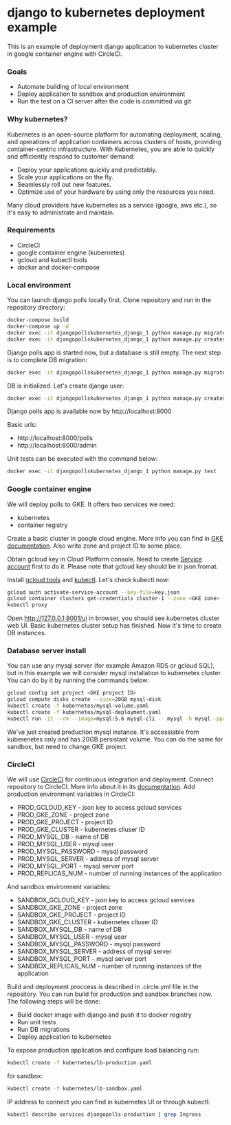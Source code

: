 # django to kubernetes deployment example

This is an example of deployment django application to kubernetes cluster in google container engine with CircleCI.

### Goals

* Automate building of local environment 
* Deploy application to sandbox and production environment
* Run the test on a CI server after the code is committed via git

### Why kubernetes?

Kubernetes is an open-source platform for automating deployment, scaling, and operations of application containers across clusters of hosts, providing container-centric infrastructure. With Kubernetes, you are able to quickly and efficiently respond to customer demand:

* Deploy your applications quickly and predictably.
* Scale your applications on the fly.
* Seamlessly roll out new features.
* Optimize use of your hardware by using only the resources you need.

Many cloud providers have kubernetes as a service (google, aws etc.), so it's easy to administrate and maintain.

### Requirements

* CircleCI
* google container engine (kubernetes)
* gcloud and kubectl tools
* docker and docker-compose

### Local environment

You can launch django polls locally first. Clone repository and run in the repository directory:
```bash
docker-compose build
docker-compose up -d
docker exec -it djangopollskubernetes_django_1 python manage.py migrate
docker exec -it djangopollskubernetes_django_1 python manage.py createsuperuser
```

Django polls app is started now, but a database is still empty. The next step is to complete DB migration:
```bash
docker exec -it djangopollskubernetes_django_1 python manage.py migrate
```
DB is initialized. Let's create django user:
```bash
docker exec -it djangopollskubernetes_django_1 python manage.py createsuperuser
```
Django polls app is available now by http://localhost:8000

Basic urls:

 * http://localhost:8000/polls
 * http://localhost:8000/admin

Unit tests can be executed with the command below:
```bash
docker exec -it djangopollskubernetes_django_1 python manage.py test
```

### Google container engine

We will deploy polls to GKE. It offers two services we need:

* kubernetes
* container registry

Create a basic cluster in google cloud engine. More info you can find in [GKE documentation](https://cloud.google.com/container-engine/docs/clusters/operations). Also write zone and project ID to some place.

Obtain gcloud key in Cloud Platform console. Need to create [Service account](https://developers.google.com/api-client-library/php/auth/service-accounts) first to do it. Please note that gcloud key should be in json fromat.

Install [gcloud tools](https://cloud.google.com/sdk/gcloud/) and [kubectl](https://kubernetes.io/docs/user-guide/kubectl-overview/). Let's check kubectl now:
```bash
gcloud auth activate-service-account --key-file=key.json
gcloud container clusters get-credentials cluster-1 --zone <GKE zone> --project <GKE project ID>
kubectl proxy
```

Open http://127.0.0.1:8001/ui in browser, you should see kubernetes cluster web UI. Basic kubernetes cluster setup has finished. Now it's time to create DB instances.

### Database server install

You can use any mysql server (for example Amazon RDS or gcloud SQL), but in this example we will consider mysql installation to kubernetes cluster. You can do by it by running the commands below:
```bash
gcloud config set project <GKE project ID>
gcloud compute disks create --size=20GB mysql-disk
kubectl create -f kubernetes/mysql-volume.yaml 
kubectl create -f kubernetes/mysql-deployment.yaml
kubectl run -it --rm --image=mysql:5.6 mysql-cli -- mysql -h mysql -ppassword -e "CREATE DATABASE django_polls;"
```
We've just created production mysql instance. It's accessiable from kuberenetes only and has 20GB persistant volume. You can do the same for sandbox, but need to change GKE project.

### CircleCI

We will use [CircleCI](http://circleci.com) for continuous integration and deployment. Connect repository to CircleCI. More info about it in its [documentation](https://circleci.com/docs/1.0/getting-started/). Add production environment variables in CircleCI:

* PROD_GCLOUD_KEY - json key to access gcloud services
* PROD_GKE_ZONE - project zone
* PROD_GKE_PROJECT - project ID
* PROD_GKE_CLUSTER - kubernetes clluser ID
* PROD_MYSQL_DB - name of DB
* PROD_MYSQL_USER - mysql user
* PROD_MYSQL_PASSWORD - mysql password
* PROD_MYSQL_SERVER - address of mysql server
* PROD_MYSQL_PORT - mysql server port
* PROD_REPLICAS_NUM - number of running instances of the application

And sandbox environment variables:

* SANDBOX_GCLOUD_KEY - json key to access gcloud services
* SANDBOX_GKE_ZONE - project zone
* SANDBOX_GKE_PROJECT - project ID
* SANDBOX_GKE_CLUSTER - kubernetes clluser ID
* SANDBOX_MYSQL_DB - name of DB
* SANDBOX_MYSQL_USER - mysql user
* SANDBOX_MYSQL_PASSWORD - mysql password
* SANDBOX_MYSQL_SERVER - address of mysql server
* SANDBOX_MYSQL_PORT - mysql server port
* SANDBOX_REPLICAS_NUM - number of running instances of the application


Build and deployment proccess is described in .circle.yml file in the repository. You can run build for production and sandbox branches now. The following steps will be done:
* Build docker image with django and push it to docker registry
* Run unit tests
* Run DB migrations
* Deploy application to kubernetes

To expose production application and configure load balancing run:
```bash
kubectl create -f kubernetes/lb-production.yaml
```
for sandbox:
```bash
kubectl create -f kubernetes/lb-sandbox.yaml
```

IP address to connect you can find in kubernetes UI or through kubectl:
```bash
kubectl describe services djangopolls-production | grep Ingress
```
